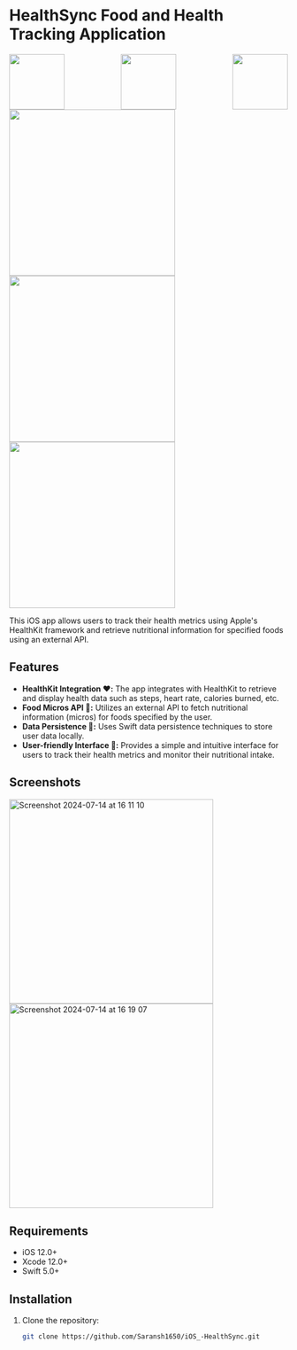 # HealthSync Food and Health Tracking Application
<div style="display: flex; justify-content: space-between;">
<img src="https://camo.githubusercontent.com/00e2c707cc0c6569b30af7e10c4d00a06fcdbef69d1293a7495a24100e22dda7/68747470733a2f2f7777772e766563746f726c6f676f2e7a6f6e652f6c6f676f732f73776966742f73776966742d69636f6e2e737667" width="100"/>

<img src="https://github.com/user-attachments/assets/90ccce56-3f11-4c75-af26-3b5b22e1e1f5" width="100"/>

<img src="https://github.com/user-attachments/assets/de4be351-2894-45d4-9995-8d42d5a032a6" width="100"/>





</div>
<img src="https://github.com/user-attachments/assets/93b84f10-0e62-406f-977f-9d86319d96ac" width="300" style="padding-right: 200px;"/>


<img src="https://github.com/user-attachments/assets/6b721516-f3f3-4bcd-8209-437845dec6e4" width="300"/>

<img src="https://github.com/user-attachments/assets/105b399a-11a0-4ea4-90ba-38dec0ea2cd0" width="300"/>







This iOS app allows users to track their health metrics using Apple's HealthKit framework and retrieve nutritional information for specified foods using an external API.

## Features

- **HealthKit Integration ♥️:** The app integrates with HealthKit to retrieve and display health data such as steps, heart rate, calories burned, etc.
- **Food Micros API 🛜:** Utilizes an external API to fetch nutritional information (micros) for foods specified by the user.
- **Data Persistence 💽:** Uses Swift data persistence techniques to store user data locally.
- **User-friendly Interface 🙋:** Provides a simple and intuitive interface for users to track their health metrics and monitor their nutritional intake.

## Screenshots

<img width="369" alt="Screenshot 2024-07-14 at 16 11 10" src="https://github.com/user-attachments/assets/74c64a83-1fc2-46d8-900f-e1bf837472c8">


<img width="369" alt="Screenshot 2024-07-14 at 16 19 07" src="https://github.com/user-attachments/assets/0a1b653e-8591-477c-9de9-612a71a9b7dd">


## Requirements

- iOS 12.0+
- Xcode 12.0+
- Swift 5.0+

## Installation

1. Clone the repository:

   ```bash
   git clone https://github.com/Saransh1650/iOS_-HealthSync.git
